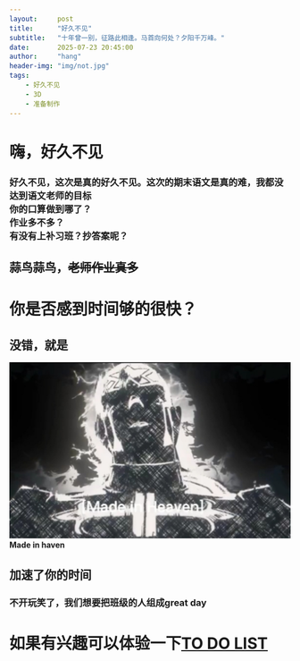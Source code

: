 ```yaml
---
layout:     post
title:      "好久不见"
subtitle:   "十年曾一别，征路此相逢。马首向何处？夕阳千万峰。"
date:       2025-07-23 20:45:00
author:     "hang"
header-img: "img/not.jpg"
tags:
    - 好久不见
    - 3D
    - 准备制作
---
```

# 嗨，好久不见
### 好久不见，这次是真的好久不见。这次的期末语文是真的难，我都没达到语文老师的目标<br>你的口算做到哪了？<br>作业多不多？<br>有没有上补习班？抄答案呢？
## 蒜鸟蒜鸟，~~老师作业真多~~
# 你是否感到时间够的很快？
## 没错，就是
![Made in haven](img/pi.jpg)
**Made in haven**
## 加速了你的时间
### 不开玩笑了，我们想要把班级的人组成great day
# 如果有兴趣可以体验一下[TO DO LIST](https://d.20204.xyz)
